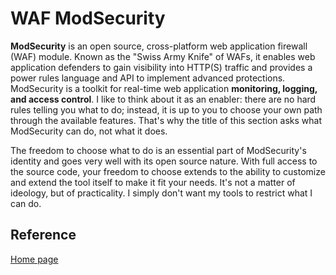 # WAF ModSecurity 
**ModSecurity** is an open source, cross-platform web application firewall (WAF) module. Known as the "Swiss Army Knife" of WAFs, it 
enables web application defenders to gain visibility into HTTP(S) traffic and provides a power rules language and API to implement 
advanced protections.
ModSecurity is a toolkit for real-time web application **monitoring, logging, and access control**. I like to think about it as an 
enabler: there are no hard rules telling you what to do; instead, it is up to you to choose your own path through the available 
features. That's why the title of this section asks what ModSecurity can do, not what it does.

The freedom to choose what to do is an essential part of ModSecurity's identity and goes very well with its open source nature. 
With full access to the source code, your freedom to choose extends to the ability to customize and extend the tool itself to make 
it fit your needs. It's not a matter of ideology, but of practicality. I simply don't want my tools to restrict what I can do.

## Reference
[Home page](https://www.modsecurity.org)

